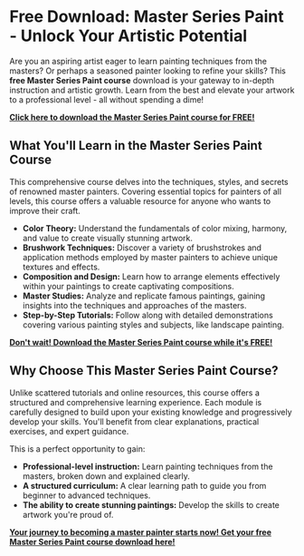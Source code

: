 # Free Download: Master Series Paint - Unlock Your Artistic Potential

Are you an aspiring artist eager to learn painting techniques from the masters? Or perhaps a seasoned painter looking to refine your skills? This **free Master Series Paint course** download is your gateway to in-depth instruction and artistic growth. Learn from the best and elevate your artwork to a professional level - all without spending a dime!

[**Click here to download the Master Series Paint course for FREE!**](https://udemywork.com/master-series-paint)

## What You'll Learn in the Master Series Paint Course

This comprehensive course delves into the techniques, styles, and secrets of renowned master painters. Covering essential topics for painters of all levels, this course offers a valuable resource for anyone who wants to improve their craft.

*   **Color Theory:** Understand the fundamentals of color mixing, harmony, and value to create visually stunning artwork.
*   **Brushwork Techniques:** Discover a variety of brushstrokes and application methods employed by master painters to achieve unique textures and effects.
*   **Composition and Design:** Learn how to arrange elements effectively within your paintings to create captivating compositions.
*   **Master Studies:** Analyze and replicate famous paintings, gaining insights into the techniques and approaches of the masters.
*   **Step-by-Step Tutorials:** Follow along with detailed demonstrations covering various painting styles and subjects, like landscape painting.

[**Don't wait! Download the Master Series Paint course while it's FREE!**](https://udemywork.com/master-series-paint)

## Why Choose This Master Series Paint Course?

Unlike scattered tutorials and online resources, this course offers a structured and comprehensive learning experience. Each module is carefully designed to build upon your existing knowledge and progressively develop your skills. You'll benefit from clear explanations, practical exercises, and expert guidance.

This is a perfect opportunity to gain:

*   **Professional-level instruction:** Learn painting techniques from the masters, broken down and explained clearly.
*   **A structured curriculum:** A clear learning path to guide you from beginner to advanced techniques.
*   **The ability to create stunning paintings:** Develop the skills to create artwork you're proud of.

[**Your journey to becoming a master painter starts now! Get your free Master Series Paint course download here!**](https://udemywork.com/master-series-paint)

